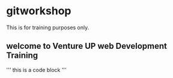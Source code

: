 # gitworkshop
This is for training purposes only.
## welcome to Venture UP web Development Training
''' this is a code block '''


